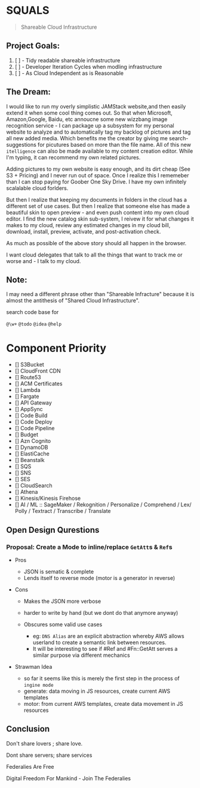 # SQUALS

> Shareable Cloud Infrastructure

## Project Goals:

1. [ ] - Tidy readable shareable infrastructure
2. [ ] - Developer Iteration Cycles when modling infrastructure
3. [ ] - As Cloud Independent as is Reasonable

## The Dream:

I would like to run my overly simplistic JAMStack website,and then easily extend it when some cool thing comes out. So that when Microsoft, Amazon,Google, Baidu, etc annoucne some new wizzbang image recognition service - I can package up a subsystem for my personal website to analyze and to automatically tag my backlog of pictures and tag all new added media. Which benefits me the creator by giving me search-suggestions for picutures based on more than the file name. All of this new `itelligence` can also be made available to my content creation editor. While I'm typing, it can recommend my own related pictures.

Adding pictures to my own website is easy enough, and its dirt cheap (See S3 + Pricing) and I never run out of space. Once I realize this I rememeber than I can stop paying for Goober One Sky Drive. I have my own infinitely scalalable cloud forlders.

But then I realize that keeping my documents in folders in the cloud has a different set of use cases. But then I realize that someone else has made a beautiful skin to open preview - and even push content into my own cloud editor. I find the new catalog skin sub-system, I reivew it for what changes it makes to my cloud, review any estimated changes in my cloud bill, download, install, preview, activate, and post-activation check.

As much as possible of the above story should all happen in the browser. 

<!-- 1\. Infinite Scale platform. 2\. Saleable Trained AI Models 3\. Saleable System Subsystems -->

 I want cloud delegates that talk to all the things that want to track me or worse and - I talk to my cloud.

## Note:

I may need a different phrase other than "Shareable Infracture" because it is almost the antithesis of "Shared Cloud Infrastructure".

search code base for

`@\w+` `@todo` `@idea` `@help`

# Component Priority

- [] S3Bucket
- [] CloudFront CDN
- [] Route53
- [] ACM Certificates
- [] Lambda
- [] Fargate
- [] API Gateway
- [] AppSync
- [] Code Build
- [] Code Deploy
- [] Code Pipeline
- [] Budget
- [] Azn Cognito
- [] DynamoDB
- [] ElastiCache
- [] Beanstalk
- [] SQS
- [] SNS
- [] SES
- [] CloudSearch
- [] Athena
- [] Kinesis/Kinesis Firehose
- [] AI / ML :: SageMaker / Rekognition / Personalize / Comprehend / Lex/ Polly / Textract / Transcribe / Translate

## Open Design Qurestions

### Proposal: Create a Mode to inline/replace `GetAtt`s & `Ref`s

- Pros

  - JSON is sematic & complete
  - Lends itself to reverse mode (motor is a generator in reverse)

- Cons

  - Makes the JSON more verbose
  - harder to write by hand (but we dont do that anymore anyway)
  - Obscures some valid use cases

    - eg: `DNS Alias` are an explicit abstraction whereby AWS allows userland to create a semantic link between resources.
    - It will be interesting to see if #Ref and #Fn::GetAtt serves a similar purpose via different mechanics

- Strawman Idea

  - so far it seems like this is merely the first step in the process of `ingine mode`
  - generate: data moving in JS resources, create current AWS templates
  - motor: from current AWS templates, create data movement in JS resources

## Conclusion

Don't share lovers ; share love.

Dont share servers; share services

Federalies Are Free

Digital Freedom For Mankind - Join The Federalies
